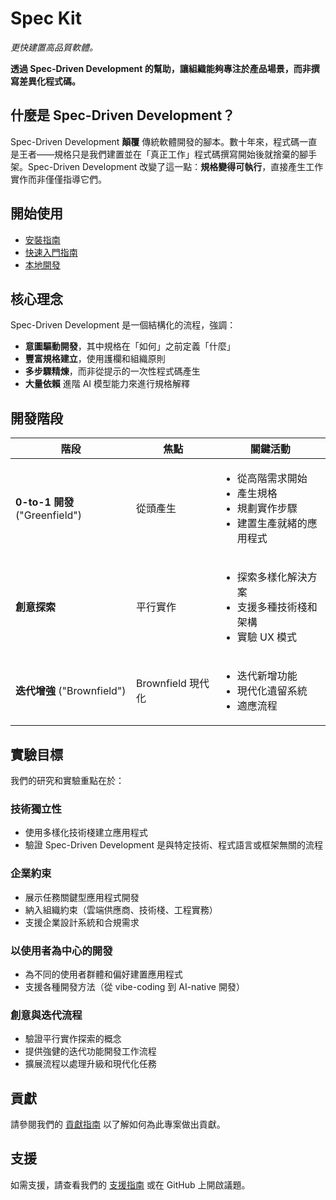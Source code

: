 # Spec Kit

*更快建置高品質軟體。*

**透過 Spec-Driven Development 的幫助，讓組織能夠專注於產品場景，而非撰寫差異化程式碼。**

## 什麼是 Spec-Driven Development？

Spec-Driven Development **顛覆** 傳統軟體開發的腳本。數十年來，程式碼一直是王者——規格只是我們建置並在「真正工作」程式碼撰寫開始後就捨棄的腳手架。Spec-Driven Development 改變了這一點：**規格變得可執行**，直接產生工作實作而非僅僅指導它們。

## 開始使用

- [安裝指南](installation.md)
- [快速入門指南](quickstart.md)
- [本地開發](local-development.md)

## 核心理念

Spec-Driven Development 是一個結構化的流程，強調：

- **意圖驅動開發**，其中規格在「如何」之前定義「什麼」
- **豐富規格建立**，使用護欄和組織原則
- **多步驟精煉**，而非從提示的一次性程式碼產生
- **大量依賴** 進階 AI 模型能力來進行規格解釋

## 開發階段

| 階段 | 焦點 | 關鍵活動 |
|------|------|----------|
| **0-to-1 開發** ("Greenfield") | 從頭產生 | <ul><li>從高階需求開始</li><li>產生規格</li><li>規劃實作步驟</li><li>建置生產就緒的應用程式</li></ul> |
| **創意探索** | 平行實作 | <ul><li>探索多樣化解決方案</li><li>支援多種技術棧和架構</li><li>實驗 UX 模式</li></ul> |
| **迭代增強** ("Brownfield") | Brownfield 現代化 | <ul><li>迭代新增功能</li><li>現代化遺留系統</li><li>適應流程</li></ul> |

## 實驗目標

我們的研究和實驗重點在於：

### 技術獨立性
- 使用多樣化技術棧建立應用程式
- 驗證 Spec-Driven Development 是與特定技術、程式語言或框架無關的流程

### 企業約束
- 展示任務關鍵型應用程式開發
- 納入組織約束（雲端供應商、技術棧、工程實務）
- 支援企業設計系統和合規需求

### 以使用者為中心的開發
- 為不同的使用者群體和偏好建置應用程式
- 支援各種開發方法（從 vibe-coding 到 AI-native 開發）

### 創意與迭代流程
- 驗證平行實作探索的概念
- 提供強健的迭代功能開發工作流程
- 擴展流程以處理升級和現代化任務

## 貢獻

請參閱我們的 [貢獻指南](https://github.com/github/spec-kit/blob/main/CONTRIBUTING.md) 以了解如何為此專案做出貢獻。

## 支援

如需支援，請查看我們的 [支援指南](https://github.com/github/spec-kit/blob/main/SUPPORT.md) 或在 GitHub 上開啟議題。
